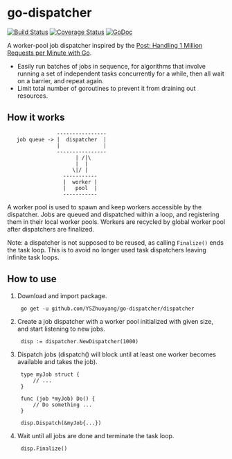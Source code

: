 # go-dispatcher

[![Build Status](https://travis-ci.org/YSZhuoyang/go-dispatcher.svg?branch=master)](https://travis-ci.org/YSZhuoyang/go-dispatcher)
[![Coverage Status](https://coveralls.io/repos/github/YSZhuoyang/go-dispatcher/badge.svg?branch=master)](https://coveralls.io/github/YSZhuoyang/go-dispatcher?branch=master)
[![GoDoc](https://godoc.org/github.com/YSZhuoyang/go-dispatcher/dispatcher?status.svg)](https://godoc.org/github.com/YSZhuoyang/go-dispatcher/dispatcher)

A worker-pool job dispatcher inspired by the [Post: Handling 1 Million Requests per Minute with Go](http://marcio.io/2015/07/handling-1-million-requests-per-minute-with-golang/).

* Easily run batches of jobs in sequence, for algorithms that involve running a set of independent tasks concurrently for a while, then all wait on a barrier, and repeat again.
* Limit total number of goroutines to prevent it from draining out resources.

## How it works

                    ----------------
       job queue -> |  dispatcher  |
                    |              |
                    ----------------
                          | /|\
                          |  |
                         \|/ |
                      -----------
                      |  worker |
                      |   pool  |
                      -----------

A worker pool is used to spawn and keep workers accessible by the dispatcher. Jobs are queued and dispatched within a loop, and registering them in their local worker pools. Workers are recycled by global worker pool after dispatchers are finalized.

Note: a dispatcher is not supposed to be reused, as calling `Finalize()` ends the task loop. This is to avoid no longer used task dispatchers leaving infinite task loops.

## How to use

1. Download and import package.

        go get -u github.com/YSZhuoyang/go-dispatcher/dispatcher

2. Create a job dispatcher with a worker pool initialized with given size, and start listening to new jobs.

        disp := dispatcher.NewDispatcher(1000)

3. Dispatch jobs (dispatch() will block until at least one worker becomes available and takes the job).

        type myJob struct {
            // ...
        }

        func (job *myJob) Do() {
            // Do something ...
        }

        disp.Dispatch(&myJob{...})

4. Wait until all jobs are done and terminate the task loop.

        disp.Finalize()

